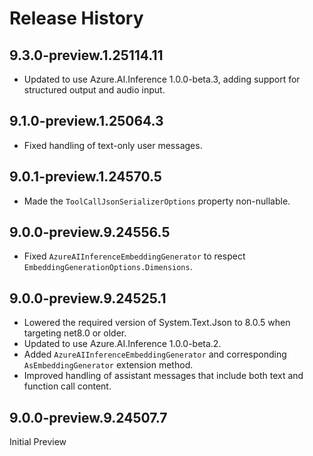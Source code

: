 # Release History

## 9.3.0-preview.1.25114.11

- Updated to use Azure.AI.Inference 1.0.0-beta.3, adding support for structured output and audio input.

## 9.1.0-preview.1.25064.3

- Fixed handling of text-only user messages.

## 9.0.1-preview.1.24570.5

  - Made the `ToolCallJsonSerializerOptions` property non-nullable.

## 9.0.0-preview.9.24556.5

- Fixed `AzureAIInferenceEmbeddingGenerator` to respect `EmbeddingGenerationOptions.Dimensions`.

## 9.0.0-preview.9.24525.1

- Lowered the required version of System.Text.Json to 8.0.5 when targeting net8.0 or older.
- Updated to use Azure.AI.Inference 1.0.0-beta.2.
- Added `AzureAIInferenceEmbeddingGenerator` and corresponding `AsEmbeddingGenerator` extension method.
- Improved handling of assistant messages that include both text and function call content.

## 9.0.0-preview.9.24507.7

Initial Preview

